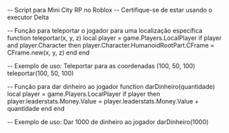 -- Script para Mini City RP no Roblox
-- Certifique-se de estar usando o executor Delta

-- Função para teleportar o jogador para uma localização específica
function teleportar(x, y, z)
    local player = game.Players.LocalPlayer
    if player and player.Character then
        player.Character.HumanoidRootPart.CFrame = CFrame.new(x, y, z)
    end
end

-- Exemplo de uso: Teleportar para as coordenadas (100, 50, 100)
teleportar(100, 50, 100)

-- Função para dar dinheiro ao jogador
function darDinheiro(quantidade)
    local player = game.Players.LocalPlayer
    if player then
        player.leaderstats.Money.Value = player.leaderstats.Money.Value + quantidade
    end
end

-- Exemplo de uso: Dar 1000 de dinheiro ao jogador
darDinheiro(1000)
